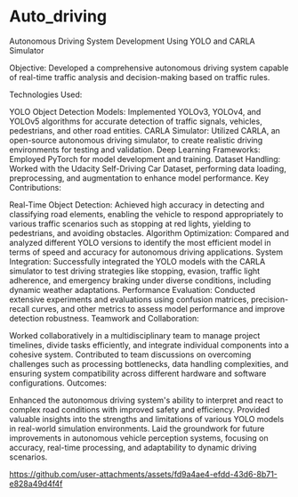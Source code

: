 # Auto_driving
Autonomous Driving System Development Using YOLO and CARLA Simulator

Objective: Developed a comprehensive autonomous driving system capable of real-time traffic analysis and decision-making based on traffic rules.

Technologies Used:

YOLO Object Detection Models: Implemented YOLOv3, YOLOv4, and YOLOv5 algorithms for accurate detection of traffic signals, vehicles, pedestrians, and other road entities.
CARLA Simulator: Utilized CARLA, an open-source autonomous driving simulator, to create realistic driving environments for testing and validation.
Deep Learning Frameworks: Employed PyTorch for model development and training.
Dataset Handling: Worked with the Udacity Self-Driving Car Dataset, performing data loading, preprocessing, and augmentation to enhance model performance.
Key Contributions:

Real-Time Object Detection: Achieved high accuracy in detecting and classifying road elements, enabling the vehicle to respond appropriately to various traffic scenarios such as stopping at red lights, yielding to pedestrians, and avoiding obstacles.
Algorithm Optimization: Compared and analyzed different YOLO versions to identify the most efficient model in terms of speed and accuracy for autonomous driving applications.
System Integration: Successfully integrated the YOLO models with the CARLA simulator to test driving strategies like stopping, evasion, traffic light adherence, and emergency braking under diverse conditions, including dynamic weather adaptations.
Performance Evaluation: Conducted extensive experiments and evaluations using confusion matrices, precision-recall curves, and other metrics to assess model performance and improve detection robustness.
Teamwork and Collaboration:

Worked collaboratively in a multidisciplinary team to manage project timelines, divide tasks efficiently, and integrate individual components into a cohesive system.
Contributed to team discussions on overcoming challenges such as processing bottlenecks, data handling complexities, and ensuring system compatibility across different hardware and software configurations.
Outcomes:

Enhanced the autonomous driving system's ability to interpret and react to complex road conditions with improved safety and efficiency.
Provided valuable insights into the strengths and limitations of various YOLO models in real-world simulation environments.
Laid the groundwork for future improvements in autonomous vehicle perception systems, focusing on accuracy, real-time processing, and adaptability to dynamic driving scenarios.

https://github.com/user-attachments/assets/fd9a4ae4-efdd-43d6-8b71-e828a49d4f4f
